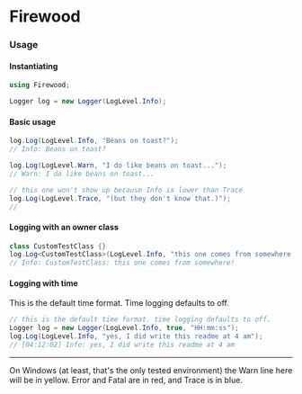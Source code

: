 # Firewood

### Usage

#### Instantiating
```cs
using Firewood;

Logger log = new Logger(LogLevel.Info);
```

#### Basic usage
```cs
log.Log(LogLevel.Info, "Beans on toast?");
// Info: Beans on toast?

log.Log(LogLevel.Warn, "I do like beans on toast...");
// Warn: I do like beans on toast...

// this one won't show up because Info is lower than Trace
log.Log(LogLevel.Trace, "(but they don't know that.)");
// 
```

#### Logging with an owner class
```cs
class CustomTestClass {}
log.Log<CustomTestClass>(LogLevel.Info, "this one comes from somewhere!");
// Info: CustomTestClass: this one comes from somewhere!
```

#### Logging with time
This is the default time format. Time logging defaults to off.
```cs
// this is the default time format. time logging defaults to off.
Logger log = new Logger(LogLevel.Info, true, "HH:mm:ss");
log.Log(LogLevel.Info, "yes, I did write this readme at 4 am");
// [04:12:02] Info: yes, I did write this readme at 4 am
```

---

On Windows (at least, that's the only tested environment) the Warn line here will be in yellow. Error and Fatal are in red, and Trace is in blue.